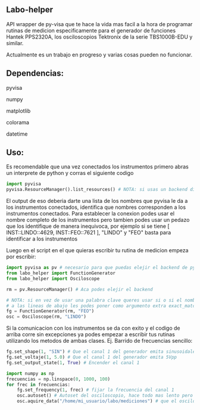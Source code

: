 Labo-helper
-----------

API wrapper de py-visa que te hace la vida mas facil a la hora de programar rutinas de medicion especificamente para el generador de funciones Hantek PPS2320A, los osciloscopios Tektronix de la serie TBS1000B-EDU y similar.

Actualmente es un trabajo en progreso y varias cosas pueden no funcionar.

Dependencias:
-------------

pyvisa

numpy

matplotlib

colorama

datetime

Uso:
----

Es recomendable que una vez conectados los instrumentos primero abras un interprete de python y corras el siguiente codigo

```python
import pyvisa
pyvisa.ResourceManager().list_resources() # NOTA: si usas un backend distinto tenelo en cuenta
```

El output de eso deberia darte una lista de los nombres que pyvisa le da a los instrumentos conectados, identifica que nombres corresponden a los instrumentos conectados. Para establecer la conexion podes usar el nombre completo de los instrumentos pero tambien podes usar un pedazo que los identifique de manera inequivoca, por ejemplo si se tiene [ INST::LINDO::4629, INST::FEO::7621 ], "LINDO" y "FEO" basta para identificar a los instrumentos

Luego en el script en el que quieras escribir tu rutina de medicion empeza por escribir:

```python
import pyvisa as pv # necesario para que puedas elejir el backend de pyvisa a utilizar
from labo_helper import FunctionGenerator
from labo_helper import Osciloscope

rm = pv.ResourceManager() # Aca podes elejir el backend

# NOTA: si en vez de usar una palabra clave queres usar si o si el nombre exacto del instrumento,
# a las lineas de abajo les podes poner como argumento extra exact_match = True
fg = FunctionGenerator(rm, "FEO") 
osc = Osciloscope(rm, "LINDO")
```
Si la comunicacion con los instrumentos se da con exito y el codigo de arriba corre sin excepciones ya podes empezar a escribir tus rutinas utilizando los metodos de ambas clases.
Ej. Barrido de frecuencias sencillo:

```python
fg.set_shape(1, "SIN") # Que el canal 1 del generador emita sinusoidales
fg.set_voltaje(1, 5.0) # Que el canal 1 del generador emita 5Vpp
fg.set_output_state(1, True) # Encender el canal 1

import numpy as np
frecuencias = np.linspace(0, 1000, 100)
for frec in frecuencias:
    fg.set_frequency(1, frec) # fijar la frecuencia del canal 1
    osc.autoset() # Autoset del osciloscopio, hace todo mas lento pero bueno
    osc.aquire_data("/home/mi_usuario/labo/mediciones") # que el osciloscopio mida y guarde todo en esa carpeta
```
